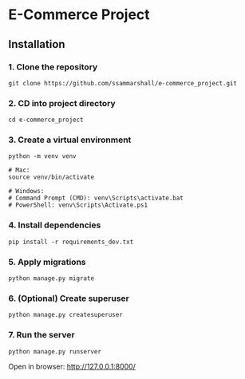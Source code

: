# **E-Commerce Project**

## **Installation**
### 1. Clone the repository
```
git clone https://github.com/ssammarshall/e-commerce_project.git
```
### 2. CD into project directory
```
cd e-commerce_project
```
### 3. Create a virtual environment
```
python -m venv venv

# Mac:
source venv/bin/activate

# Windows:
# Command Prompt (CMD): venv\Scripts\activate.bat
# PowerShell: venv\Scripts\Activate.ps1
```
### 4. Install dependencies
```
pip install -r requirements_dev.txt
```
### 5. Apply migrations
```
python manage.py migrate
```
### 6. (Optional) Create superuser
```
python manage.py createsuperuser
```
### 7. Run the server
```
python manage.py runserver
```
Open in browser: http://127.0.0.1:8000/
